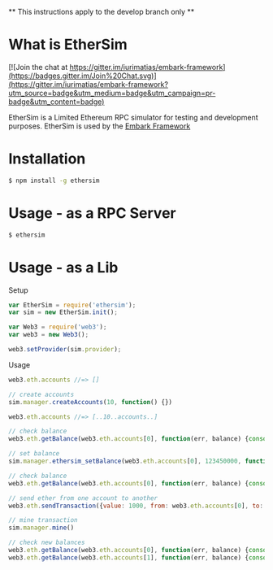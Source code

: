 
** This instructions apply to the develop branch only **

What is EtherSim
======

[![Join the chat at https://gitter.im/iurimatias/embark-framework](https://badges.gitter.im/Join%20Chat.svg)](https://gitter.im/iurimatias/embark-framework?utm_source=badge&utm_medium=badge&utm_campaign=pr-badge&utm_content=badge)

EtherSim is a Limited Ethereum RPC simulator for testing and development purposes. EtherSim is used by the [Embark Framework](https://github.com/iurimatias/embark-framework)

Installation
======

```Bash
$ npm install -g ethersim
```

Usage - as a RPC Server
======

```Bash
$ ethersim
```

Usage - as a Lib
======

Setup

```Javascript
var EtherSim = require('ethersim');
var sim = new EtherSim.init();

var Web3 = require('web3');
var web3 = new Web3();

web3.setProvider(sim.provider);
```

Usage

```Javascript
web3.eth.accounts //=> []

// create accounts
sim.manager.createAccounts(10, function() {})

web3.eth.accounts //=> [..10..accounts..]

// check balance
web3.eth.getBalance(web3.eth.accounts[0], function(err, balance) {console.log(balance.toNumber())}) //=> 0

// set balance
sim.manager.ethersim_setBalance(web3.eth.accounts[0], 123450000, function() {})

// check balance
web3.eth.getBalance(web3.eth.accounts[0], function(err, balance) {console.log(balance.toNumber())}) //=> 123450000

// send ether from one account to another
web3.eth.sendTransaction({value: 1000, from: web3.eth.accounts[0], to: web3.eth.accounts[1], gasLimit: 10000},function() {console.log("transaction sent")})

// mine transaction
sim.manager.mine()

// check new balances
web3.eth.getBalance(web3.eth.accounts[0], function(err, balance) {console.log(balance.toNumber())})
web3.eth.getBalance(web3.eth.accounts[1], function(err, balance) {console.log(balance.toNumber())})
```

